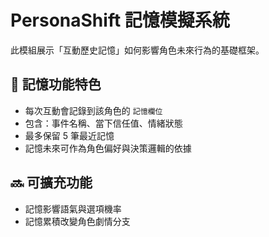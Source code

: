 
# PersonaShift 記憶模擬系統

此模組展示「互動歷史記憶」如何影響角色未來行為的基礎框架。

## 🧠 記憶功能特色

- 每次互動會記錄到該角色的 `記憶欄位`
- 包含：事件名稱、當下信任值、情緒狀態
- 最多保留 5 筆最近記憶
- 記憶未來可作為角色偏好與決策邏輯的依據

## 🔜 可擴充功能

- 記憶影響語氣與選項機率
- 記憶累積改變角色劇情分支
